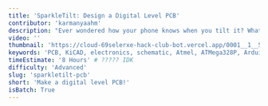 ```yaml
---
title: 'SparkleTilt: Design a Digital Level PCB'
contributor: 'karmanyaahm'
description: "Ever wondered how your phone knows when you tilt it? What makes an Arduino tick? With this jam, you'll level up your circuit skills by building your own Arduino-compatible level PCB! You can use it to measure angles, decorate your room, or do anything you can with an Arduino!"
video: ''
thumbnail: 'https://cloud-69selerxe-hack-club-bot.vercel.app/0001__1__50.webp'
keywords: 'PCB, KiCAD, electronics, schematic, Atmel, ATMega328P, Arduino, microcontroller, circuit'
timeEstimate: '8 Hours' # ????? IDK
difficulty: 'Advanced'
slug: 'sparkletilt-pcb'
short: 'Make a digital level PCB!'
isBatch: True
---
```

